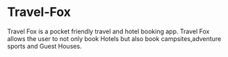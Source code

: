 # Travel-Fox
Travel Fox is a pocket friendly travel and hotel booking app. Travel Fox allows the user to not only book Hotels but also book campsites,adventure sports and Guest Houses.
